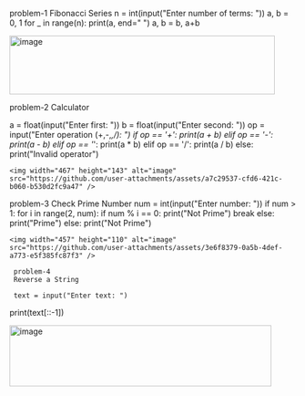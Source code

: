 problem-1
Fibonacci Series
n = int(input("Enter number of terms: "))
a, b = 0, 1
for _ in range(n):
    print(a, end=" ")
    a, b = b, a+b

<img width="466" height="103" alt="image" src="https://github.com/user-attachments/assets/e711e8c2-0178-4a51-9a25-f59c68794432" />

problem-2
Calculator

a = float(input("Enter first: "))
b = float(input("Enter second: "))
op = input("Enter operation (+,-,*,/): ")
if op == '+':
    print(a + b)
elif op == '-':
    print(a - b)
elif op == '*':
    print(a * b)
elif op == '/':
    print(a / b)
else:
    print("Invalid operator")

    <img width="467" height="143" alt="image" src="https://github.com/user-attachments/assets/a7c29537-cfd6-421c-b060-b530d2fc9a47" />

   problem-3
   Check Prime Number
   num = int(input("Enter number: "))
if num > 1:
    for i in range(2, num):
        if num % i == 0:
            print("Not Prime")
            break
    else:
        print("Prime")
else:
    print("Not Prime")

    <img width="457" height="110" alt="image" src="https://github.com/user-attachments/assets/3e6f8379-0a5b-4def-a773-e5f385fc87f3" />

     problem-4
     Reverse a String
     
     text = input("Enter text: ")
print(text[::-1])

<img width="460" height="107" alt="image" src="https://github.com/user-attachments/assets/341ced6f-3f57-429d-a15e-434faad58c5d" />


